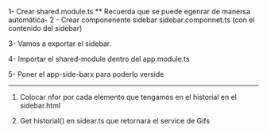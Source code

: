 1- Crear shared.module.ts
** Recuerda que se puede egenrar de manersa automática- 
2 - Crear componenente sidebar 
sidebar.componnet.ts (con el contenido del sidebar)

3- Vamos a exportar el sidebar.

4- Importar el shared-module dentro del app.module.ts

5- Poner el app-side-barx para poderlo verside

--------------------

1. Colocar nfor por cada elemento que tengamos en el historial en el sidebar.html

2. Get historial() en sidear.ts que retornara el service de Gifs
